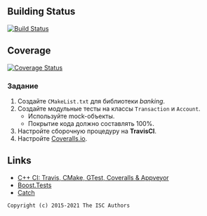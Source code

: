 ## Building Status
[![Build Status](https://app.travis-ci.com/Typical-User0/lab05.svg?branch=master)](https://app.travis-ci.com/Typical-User0/lab05)

## Coverage
[![Coverage Status](https://coveralls.io/repos/github/Typical-User0/lab05/badge.svg?branch=master)](https://coveralls.io/github/Typical-User0/lab05?branch=master)

### Задание
1. Создайте `CMakeList.txt` для библиотеки *banking*.
2. Создайте модульные тесты на классы `Transaction` и `Account`.
    * Используйте mock-объекты.
    * Покрытие кода должно составлять 100%.
3. Настройте сборочную процедуру на **TravisCI**.
4. Настройте [Coveralls.io](https://coveralls.io/).

## Links

- [C++ CI: Travis, CMake, GTest, Coveralls & Appveyor](http://david-grs.github.io/cpp-clang-travis-cmake-gtest-coveralls-appveyor/)
- [Boost.Tests](http://www.boost.org/doc/libs/1_63_0/libs/test/doc/html/)
- [Catch](https://github.com/catchorg/Catch2)

```
Copyright (c) 2015-2021 The ISC Authors
```
